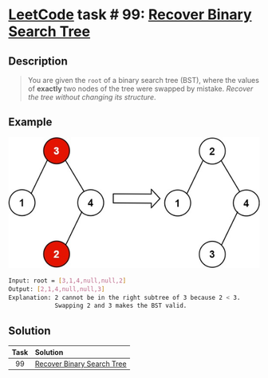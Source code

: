 # [LeetCode][leetcode] task # 99: [Recover Binary Search Tree][task]

Description
-----------

> You are given the `root` of a binary search tree (BST),
> where the values of **exactly** two nodes of the tree were swapped by mistake.
> _Recover the tree without changing its structure_.

 Example
-------

![tree.png](image/tree.png)

```sh
Input: root = [3,1,4,null,null,2]
Output: [2,1,4,null,null,3]
Explanation: 2 cannot be in the right subtree of 3 because 2 < 3.
             Swapping 2 and 3 makes the BST valid.
```

Solution
--------

| Task | Solution                               |
|:----:|:---------------------------------------|
|  99  | [Recover Binary Search Tree][solution] |


[leetcode]: <http://leetcode.com/>
[task]: <https://leetcode.com/problems/recover-binary-search-tree/>
[solution]: <https://github.com/wellaxis/witalis-jkit/blob/main/module/tasks/src/main/java/com/witalis/jkit/tasks/core/task/leetcode/h1/p99/option/Practice.java>
